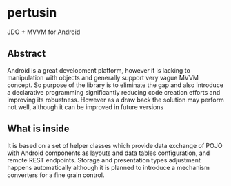 <h1>pertusin</h1>

JDO + MVVM for Android

<h2>Abstract</h2>
Android is a great development platform, however it is lacking to manipulation with objects and generally support very vague MVVM concept.
So purpose of the library is to eliminate the gap and also introduce a declarative programming significantly reducing code creation efforts
and improving its robustness. However as a draw back the solution may perform not well, although it can be improved in future versions  

<h2>What is inside</h2>
It is based on a set of helper classes which provide data exchange of POJO with Android components as layouts and data tables configuration, and remote REST endpoints.
Storage and presentation types adjustment happens automatically although it is planned to introduce a mechanism converters
for a fine grain control.

